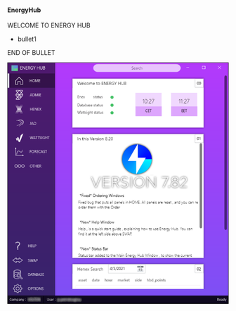#### EnergyHub 
 WELCOME TO ENERGY HUB 

* bullet1

END OF BULLET

![alt text](https://raw.githubusercontent.com/panospetridisoglou/Website-Pages/main/EnergyHub/energy%20hub.png)
